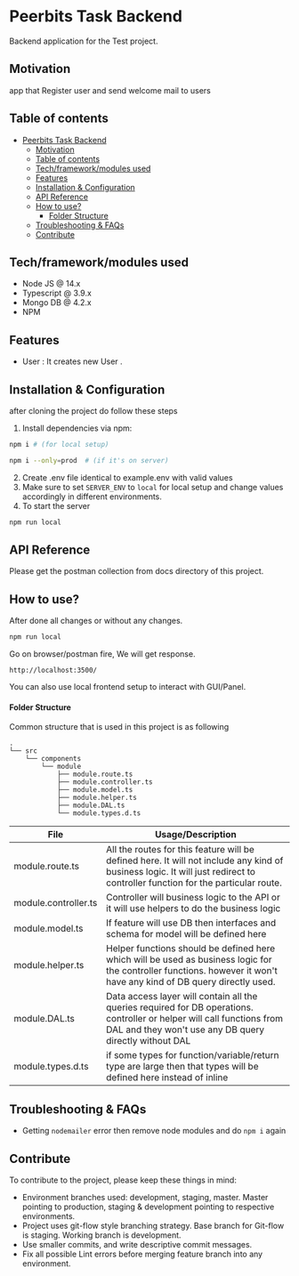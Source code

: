 # Peerbits Task Backend

Backend application for the Test project.

## Motivation

app that Register user and send welcome mail to users

## Table of contents

- [Peerbits Task Backend](#peerbits-task-Backend)
  * [Motivation](#motivation)
  * [Table of contents](#table-of-contents)
  * [Tech/framework/modules used](#tech-framework-modules-used)
  * [Features](#features)
  * [Installation & Configuration](#installation---configuration)
  * [API Reference](#api-reference)
  * [How to use?](#how-to-use-)
      - [Folder Structure](#folder-structure)
  * [Troubleshooting & FAQs](#troubleshooting---faqs)
  * [Contribute](#contribute)

## Tech/framework/modules used

-   Node JS @ 14.x
-   Typescript @ 3.9.x
-   Mongo DB @ 4.2.x
-   NPM

## Features

-   User : It creates new User .

## Installation & Configuration

after cloning the project do follow these steps

1. Install dependencies via npm:

```bash
npm i # (for local setup)
```

```bash
npm i --only=prod  # (if it's on server)
```

2. Create .env file identical to example.env with valid values
3. Make sure to set `SERVER_ENV` to `local` for local setup and change values accordingly in different environments.
5. To start the server

```bash
npm run local
```

## API Reference

Please get the postman collection from docs directory of this project.

## How to use?

After done all changes or without any changes.

```bash
npm run local
```

Go on browser/postman fire, We will get response.

```
http://localhost:3500/
```

You can also use local frontend setup to interact with GUI/Panel.

#### Folder Structure

Common structure that is used in this project is as following

```
.
└── src
    └── components
        └── module
            ├── module.route.ts
            ├── module.controller.ts
            ├── module.model.ts
            ├── module.helper.ts
            ├── module.DAL.ts
            └── module.types.d.ts
```

| File                 | Usage/Description                                                                                                                                                                 |
| -------------------- | --------------------------------------------------------------------------------------------------------------------------------------------------------------------------------- |
| module.route.ts      | All the routes for this feature will be defined here. It will not include any kind of business logic. It will just redirect to controller function for the particular route.      |
| module.controller.ts | Controller will business logic to the API or it will use helpers to do the business logic                                                                                         |
| module.model.ts      | If feature will use DB then interfaces and schema for model will be defined here                                                                                                  |
| module.helper.ts     | Helper functions should be defined here which will be used as business logic for the controller functions. however it won't have any kind of DB query directly used.              |
| module.DAL.ts        | Data access layer will contain all the queries required for DB operations. controller or helper will call functions from DAL and they won't use any DB query directly without DAL |
| module.types.d.ts    | if some types for function/variable/return type are large then that types will be defined here instead of inline                                                                  |

## Troubleshooting & FAQs

-   Getting `nodemailer` error then remove node modules and do `npm i` again

## Contribute

To contribute to the project, please keep these things in mind:

-   Environment branches used: development, staging, master. Master pointing to production, staging & development pointing to respective environments.
-   Project uses git-flow style branching strategy. Base branch for Git-flow is staging. Working branch is development.
-   Use smaller commits, and write descriptive commit messages.
-   Fix all possible Lint errors before merging feature branch into any environment.
